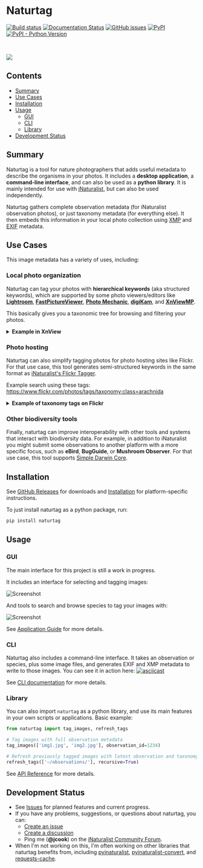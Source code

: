 # Naturtag

[![Build status](https://github.com/pyinat/naturtag/workflows/Build/badge.svg?branch=main)](https://github.com/pyinat/naturtag/actions)
[![Documentation Status](https://readthedocs.org/projects/naturtag/badge/?version=stable)](https://naturtag.readthedocs.io/en/stable/)
[![GitHub issues](https://img.shields.io/github/issues/pyinat/naturtag)](https://github.com/pyinat/naturtag/issues)
[![PyPI](https://img.shields.io/pypi/v/naturtag?color=blue)](https://pypi.org/project/naturtag)
[![PyPI - Python Version](https://img.shields.io/pypi/pyversions/naturtag)](https://pypi.org/project/naturtag)


<!-- RTD-IGNORE -->
<br />

[![](assets/icons/naturtag-gh-preview.png)](https://naturtag.readthedocs.io)

## Contents
- [Summary](#summary)
- [Use Cases](#use-cases)
- [Installation](#installation)
- [Usage](#usage)
  - [GUI](#gui)
  - [CLI](#cli)
  - [Library](#library)
- [Development Status](#development-status)
<!-- END-RTD-IGNORE -->

## Summary
Naturtag is a tool for nature photographers that adds useful metadata to describe the organisms in
your photos. It includes a **desktop application**, a **command-line interface**, and can also be
used as a **python library**. It is mainly intended for use with [iNaturalist](https://www.inaturalist.org), but can also be used independently.

Naturtag gathers complete observation metadata (for iNaturalist observation photos), or just taxonomy metadata (for everything else). It then embeds this information in your local photo collection using
[XMP](https://en.wikipedia.org/wiki/Extensible_Metadata_Platform) and
[EXIF](https://en.wikipedia.org/wiki/Exif) metadata.

## Use Cases
This image metadata has a variety of uses, including:

### Local photo organization
Naturtag can tag your photos with **hierarchical keywords** (aka structured keywords), which
are supported by some photo viewers/editors like
[**Lightroom**](https://millennialdiyer.com/articles/photography/lightroom-keyword-hierarchy/),
[**FastPictureViewer**](https://www.fastpictureviewer.com),
[**Photo Mechanic**](https://www.photometadata.org/META-Tutorials-Photo-Mechanic-Applying-Keywords),
[**digiKam**](https://www.digikam.org), and
[**XnViewMP**](https://www.xnview.com/en/xnviewmp).

This basically gives you a taxonomic tree for browsing and filtering your photos.

<details>
<summary><b>Example in XnView</b></summary>

![screenshot](assets/screenshots/xnview.png)
</details>

### Photo hosting
Naturtag can also simplify tagging photos for photo hosting sites like Flickr. For that use case, this
tool generates semi-structured keywords in the same format as
[iNaturalist's Flickr Tagger](https://www.inaturalist.org/taxa/flickr_tagger).

Example search using these tags: https://www.flickr.com/photos/tags/taxonomy:class=arachnida

<details>
<summary><b>Example of taxonomy tags on Flickr</b></summary>

![screenshot](assets/screenshots/flickr.png)
</details>

### Other biodiversity tools
Finally, naturtag can improve interoperability with other tools and systems that interact with biodiversity
data. For example, in addition to iNaturalist you might submit some observations to another
platform with a more specific focus, such as **eBird**, **BugGuide**, or **Mushroom Observer**.
For that use case, this tool supports [Simple Darwin Core](https://dwc.tdwg.org/simple).

## Installation
See [GitHub Releases](https://github.com/pyinat/naturtag/releases) for downloads and
[Installation](https://naturtag.readthedocs.io/en/stable/installation.html)
for platform-specific instructions.

To just install naturtag as a python package, run:
```bash
pip install naturtag
```

## Usage

### GUI
The main interface for this project is still a work in progress.

It includes an interface for selecting and tagging images:

![Screenshot](assets/screenshots/image-selector.png)

And tools to search and browse species to tag your images with:

![Screenshot](assets/screenshots/taxon-search.png)

See [Application Guide](https://naturtag.readthedocs.io/en/stable/app.html) for more details.

### CLI
Naturtag also includes a command-line interface. It takes an observation or species, plus some image
files, and generates EXIF and XMP metadata to write to those images. You can see it in action here:
[![asciicast](https://asciinema.org/a/0a6gzpt7AI9QpGoq0OGMDOxqi.svg)](https://asciinema.org/a/0a6gzpt7AI9QpGoq0OGMDOxqi)

See [CLI documentation](https://naturtag.readthedocs.io/en/stable/cli.html) for more details.

### Library
You can also import `naturtag` as a python library, and use its main features in your own scripts or
applications. Basic example:
```python
from naturtag import tag_images, refresh_tags

# Tag images with full observation metadata
tag_images(['img1.jpg', 'img2.jpg'], observation_id=1234)

# Refresh previously tagged images with latest observation and taxonomy metadata
refresh_tags(['~/observations/'], recursive=True)
```

See [API Reference](https://naturtag.readthedocs.io/en/stable/reference.html) for more details.

## Development Status
* See [Issues](https://github.com/pyinat/naturtag/issues) for planned features and current progress.
* If you have any problems, suggestions, or questions about naturtag, you can:
  * [Create an issue](https://github.com/pyinat/naturtag/issues/new/choose)
  * [Create a discussion](https://github.com/orgs/pyinat/discussions)
  * Ping me (**@jcook**) on the [iNaturalist Community Forum](https://forum.inaturalist.org/c/general/14).
* When I'm not working on this, I'm often working on other libraries that naturtag benefits from, including
  [pyinaturalist](https://pyinaturalist.readthedocs.io),
  [pyinaturalist-convert](https://github.com/pyinat/pyinaturalist-convert), and
  [requests-cache](https://requests-cache.readthedocs.io).
